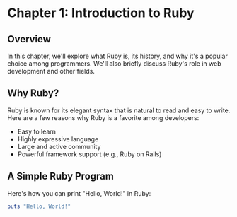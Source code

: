 # Chapter 1: Introduction to Ruby

## Overview
In this chapter, we'll explore what Ruby is, its history, and why it's a popular choice among programmers. We'll also briefly discuss Ruby's role in web development and other fields.

## Why Ruby?
Ruby is known for its elegant syntax that is natural to read and easy to write. Here are a few reasons why Ruby is a favorite among developers:
- Easy to learn
- Highly expressive language
- Large and active community
- Powerful framework support (e.g., Ruby on Rails)

## A Simple Ruby Program
Here's how you can print "Hello, World!" in Ruby:

```ruby
puts "Hello, World!"
```
